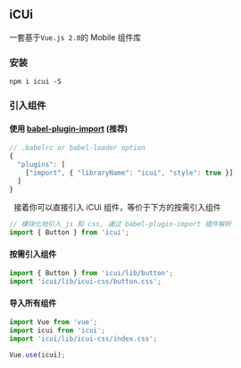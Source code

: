 ## iCUi

一套基于`Vue.js 2.0`的 Mobile 组件库

### 安装

```shell
npm i icui -S
```

### 引入组件

#### 使用 [babel-plugin-import](https://github.com/ant-design/babel-plugin-import) (推荐)

   ```js
   // .babelrc or babel-loader option
   {
     "plugins": [
       ["import", { "libraryName": "icui", "style": true }]
     ]
   }
   ```
   
   接着你可以直接引入 iCUi 组件，等价于下方的按需引入组件

   ```js
   // 模块化地引入 js 和 css, 通过 babel-plugin-import 插件解析
   import { Button } from 'icui';
   ```

#### 按需引入组件

   ```jsx
   import { Button } from 'icui/lib/button';
   import 'icui/lib/icui-css/button.css';
   ```
 
#### 导入所有组件
 
```javascript
import Vue from 'vue';
import icui from 'icui';
import 'icui/lib/icui-css/index.css';

Vue.use(icui);
```
